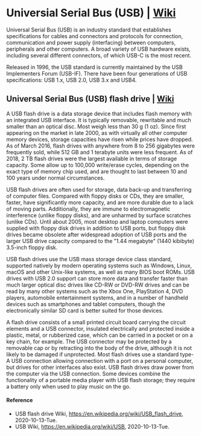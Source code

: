# Universial Serial Bus (USB) | [Wiki](https://en.wikipedia.org/wiki/USB)
Universal Serial Bus (USB) is an industry standard that establishes specifications for cables and connectors and protocols for connection, communication and power supply (interfacing) between computers, peripherals and other computers. A broad variety of USB hardware exists, including several different connectors, of which USB-C is the most recent.

Released in 1996, the USB standard is currently maintained by the USB Implementers Forum (USB-IF). There have been four generations of USB specifications: USB 1.x, USB 2.0, USB 3.x and USB4.

## Universal Serial Bus (USB) flash drive | [Wiki](https://en.wikipedia.org/wiki/USB_flash_drive)
A USB flash drive is a data storage device that includes flash memory with an integrated USB interface. It is typically removable, rewritable and much smaller than an optical disc. Most weigh less than 30 g (1 oz). Since first appearing on the market in late 2000, as with virtually all other computer memory devices, storage capacities have risen while prices have dropped. As of March 2016, flash drives with anywhere from 8 to 256 gigabytes were frequently sold, while 512 GB and 1 terabyte units were less frequent. As of 2018, 2 TB flash drives were the largest available in terms of storage capacity. Some allow up to 100,000 write/erase cycles, depending on the exact type of memory chip used, and are thought to last between 10 and 100 years under normal circumstances.

USB flash drives are often used for storage, data back-up and transferring of computer files. Compared with floppy disks or CDs, they are smaller, faster, have significantly more capacity, and are more durable due to a lack of moving parts. Additionally, they are immune to electromagnetic interference (unlike floppy disks), and are unharmed by surface scratches (unlike CDs). Until about 2005, most desktop and laptop computers were supplied with floppy disk drives in addition to USB ports, but floppy disk drives became obsolete after widespread adoption of USB ports and the larger USB drive capacity compared to the "1.44 megabyte" (1440 kibibyte) 3.5-inch floppy disk.

USB flash drives use the USB mass storage device class standard, supported natively by modern operating systems such as Windows, Linux, macOS and other Unix-like systems, as well as many BIOS boot ROMs. USB drives with USB 2.0 support can store more data and transfer faster than much larger optical disc drives like CD-RW or DVD-RW drives and can be read by many other systems such as the Xbox One, PlayStation 4, DVD players, automobile entertainment systems, and in a number of handheld devices such as smartphones and tablet computers, though the electronically similar SD card is better suited for those devices.

A flash drive consists of a small printed circuit board carrying the circuit elements and a USB connector, insulated electrically and protected inside a plastic, metal, or rubberized case, which can be carried in a pocket or on a key chain, for example. The USB connector may be protected by a removable cap or by retracting into the body of the drive, although it is not likely to be damaged if unprotected. Most flash drives use a standard type-A USB connection allowing connection with a port on a personal computer, but drives for other interfaces also exist. USB flash drives draw power from the computer via the USB connection. Some devices combine the functionality of a portable media player with USB flash storage; they require a battery only when used to play music on the go.

#### Reference
- USB flash drive Wiki, https://en.wikipedia.org/wiki/USB_flash_drive, 2020-10-13-Tue.
- USB Wiki, https://en.wikipedia.org/wiki/USB, 2020-10-13-Tue.
